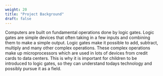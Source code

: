```yaml
---
weight: 20
title: "Project Background"
draft: false
---
```


Computers are built on fundamental operations done by logic gates. 
Logic gates are simple devices that often taking in a few inputs and combining them to make a simple output.
Logic gates make it possible to add, subtract, multiply and many other complex operations.
These complex operations make up microprocessors which are used in lots of devices from credit cards to data centers.
This is why it is important for children to be introduced to logic gates, so they can understand todays technology 
and possibly pursue it as a field.